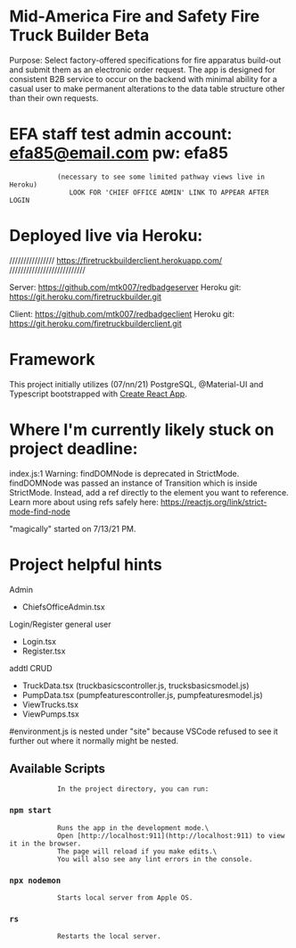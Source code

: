 # Mid-America Fire and Safety Fire Truck Builder Beta 
Purpose: Select factory-offered specifications for fire apparatus build-out and submit them as an electronic order request. 
                The app is designed for consistent B2B service to occur on the backend with minimal ability for a casual user to make permanent alterations to the data table structure other than their own requests. 

# EFA staff test admin account: efa85@email.com pw: efa85  
                (necessary to see some limited pathway views live in Heroku)
                   LOOK FOR 'CHIEF OFFICE ADMIN' LINK TO APPEAR AFTER LOGIN

# Deployed live via Heroku:
////////////////  https://firetruckbuilderclient.herokuapp.com/  ///////////////////////////

Server: https://github.com/mtk007/redbadgeserver
        Heroku git: https://git.heroku.com/firetruckbuilder.git


Client: https://github.com/mtk007/redbadgeclient
        Heroku git:  https://git.heroku.com/firetruckbuilderclient.git

# Framework
This project initially utilizes (07/nn/21) PostgreSQL, @Material-UI and Typescript bootstrapped with [Create React App](https://github.com/facebook/create-react-app).

# Where I'm currently likely stuck on project deadline:

index.js:1 Warning: findDOMNode is deprecated in StrictMode. findDOMNode was passed an instance of Transition which is inside StrictMode. Instead, add a ref directly to the element you want to reference. Learn more about using refs safely here: https://reactjs.org/link/strict-mode-find-node

"magically" started on 7/13/21 PM.   


# Project helpful hints
Admin 
- ChiefsOfficeAdmin.tsx

Login/Register general user
- Login.tsx   
- Register.tsx

addtl CRUD
- TruckData.tsx  (truckbasicscontroller.js, trucksbasicsmodel.js)
- PumpData.tsx   (pumpfeaturescontroller.js, pumpfeaturesmodel.js)
- ViewTrucks.tsx
- ViewPumps.tsx


#environment.js is nested under "site" because VSCode refused to see it further out where it normally might be nested.

## Available Scripts
                In the project directory, you can run:

### `npm start`
                Runs the app in the development mode.\
                Open [http://localhost:911](http://localhost:911) to view it in the browser.
                The page will reload if you make edits.\
                You will also see any lint errors in the console.
### `npx nodemon`
                Starts local server from Apple OS. 
### `rs`
                Restarts the local server.



